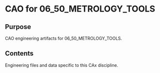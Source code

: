 # CAO for 06_50_METROLOGY_TOOLS

## Purpose
CAO engineering artifacts for 06_50_METROLOGY_TOOLS.

## Contents
Engineering files and data specific to this CAx discipline.
